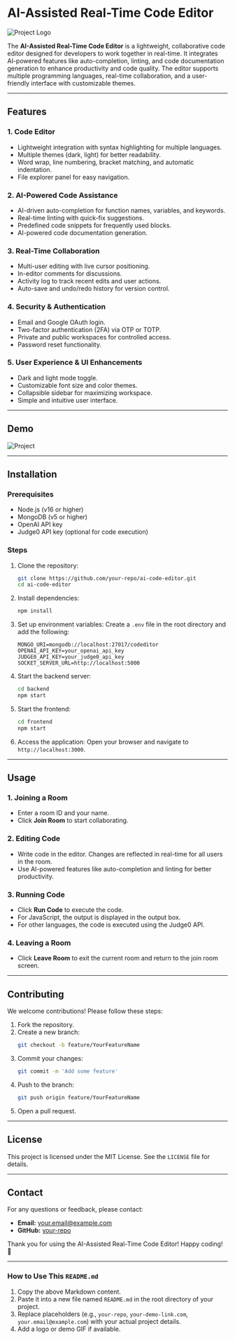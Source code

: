 # AI-Assisted Real-Time Code Editor

![Project Logo](/readme/code%20editor%20logo.png) 

The **AI-Assisted Real-Time Code Editor** is a lightweight, collaborative code editor designed for developers to work together in real-time. It integrates AI-powered features like auto-completion, linting, and code documentation generation to enhance productivity and code quality. The editor supports multiple programming languages, real-time collaboration, and a user-friendly interface with customizable themes.

---

## Features

### 1. **Code Editor**
- Lightweight integration with syntax highlighting for multiple languages.
- Multiple themes (dark, light) for better readability.
- Word wrap, line numbering, bracket matching, and automatic indentation.
- File explorer panel for easy navigation.

### 2. **AI-Powered Code Assistance**
- AI-driven auto-completion for function names, variables, and keywords.
- Real-time linting with quick-fix suggestions.
- Predefined code snippets for frequently used blocks.
- AI-powered code documentation generation.

### 3. **Real-Time Collaboration**
- Multi-user editing with live cursor positioning.
- In-editor comments for discussions.
- Activity log to track recent edits and user actions.
- Auto-save and undo/redo history for version control.

### 4. **Security & Authentication**
- Email and Google OAuth login.
- Two-factor authentication (2FA) via OTP or TOTP.
- Private and public workspaces for controlled access.
- Password reset functionality.

### 5. **User Experience & UI Enhancements**
- Dark and light mode toggle.
- Customizable font size and color themes.
- Collapsible sidebar for maximizing workspace.
- Simple and intuitive user interface.

---

## Demo

![Project ](/readme/code%20editor%20logo.png) 

---

## Installation

### Prerequisites
- Node.js (v16 or higher)
- MongoDB (v5 or higher)
- OpenAI API key
- Judge0 API key (optional for code execution)

### Steps
1. Clone the repository:
   ```bash
   git clone https://github.com/your-repo/ai-code-editor.git
   cd ai-code-editor
   ```
2. Install dependencies:
   ```bash
   npm install
   ```
3. Set up environment variables:
   Create a `.env` file in the root directory and add the following:
   ```env
   MONGO_URI=mongodb://localhost:27017/codeditor
   OPENAI_API_KEY=your_openai_api_key
   JUDGE0_API_KEY=your_judge0_api_key
   SOCKET_SERVER_URL=http://localhost:5000
   ```
4. Start the backend server:
   ```bash
   cd backend
   npm start
   ```
5. Start the frontend:
   ```bash
   cd frontend
   npm start
   ```
6. Access the application:
   Open your browser and navigate to `http://localhost:3000`.

---

## Usage

### 1. **Joining a Room**
- Enter a room ID and your name.
- Click **Join Room** to start collaborating.

### 2. **Editing Code**
- Write code in the editor. Changes are reflected in real-time for all users in the room.
- Use AI-powered features like auto-completion and linting for better productivity.

### 3. **Running Code**
- Click **Run Code** to execute the code.
- For JavaScript, the output is displayed in the output box.
- For other languages, the code is executed using the Judge0 API.

### 4. **Leaving a Room**
- Click **Leave Room** to exit the current room and return to the join room screen.

---

## Contributing

We welcome contributions! Please follow these steps:

1. Fork the repository.
2. Create a new branch:
   ```bash
   git checkout -b feature/YourFeatureName
   ```
3. Commit your changes:
   ```bash
   git commit -m 'Add some feature'
   ```
4. Push to the branch:
   ```bash
   git push origin feature/YourFeatureName
   ```
5. Open a pull request.

---

## License

This project is licensed under the MIT License. See the `LICENSE` file for details.

---

## Contact

For any questions or feedback, please contact:

- **Email:** your.email@example.com
- **GitHub:** [your-repo](https://github.com/your-repo)

Thank you for using the AI-Assisted Real-Time Code Editor! Happy coding! 🚀

---

### How to Use This `README.md`
1. Copy the above Markdown content.
2. Paste it into a new file named `README.md` in the root directory of your project.
3. Replace placeholders (e.g., `your-repo`, `your-demo-link.com`, `your.email@example.com`) with your actual project details.
4. Add a logo or demo GIF if available.

